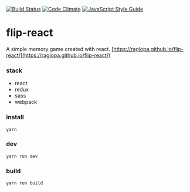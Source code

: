 [![Build Status](https://travis-ci.org/raglopa/flip-react.svg?branch=master)](https://travis-ci.org/raglopa/flip-react)
[![Code Climate](https://codeclimate.com/github/codeclimate/codeclimate/badges/gpa.svg)](https://codeclimate.com/github/raglopa/flip-react)
[![JavaScript Style Guide](https://cdn.rawgit.com/standard/standard/master/badge.svg)](https://github.com/standard/standard)


# flip-react
A simple memory game created with react.
[https://raglopa.github.io/flip-react/](https://raglopa.github.io/flip-react/)
### stack
- react
- redux
- sass
- webpack

### install
```
yarn
```

### dev
```
yarn run dev 
```

### build
```
yarn run build
```